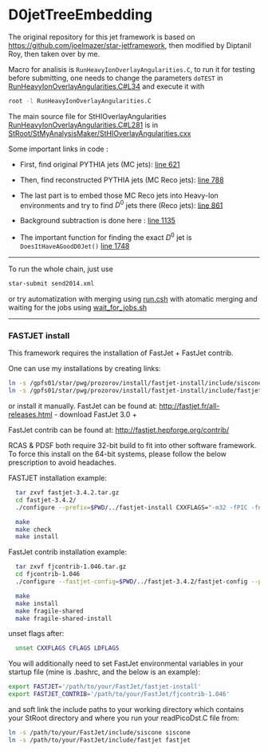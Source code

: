 # D0jetTreeEmbedding

The original repository for this jet framework is based on https://github.com/joelmazer/star-jetframework, then modified by Diptanil Roy, then taken over by me.

Macro for analisis is `RunHeavyIonOverlayAngularities.C`, to run it for testing before submitting, one needs to change the parameters `doTEST` in [RunHeavyIonOverlayAngularities.C#L34](./RunHeavyIonOverlayAngularities.C#L34) and execute it with

```bash
root -l RunHeavyIonOverlayAngularities.C
```

The main source file for StHIOverlayAngularities [RunHeavyIonOverlayAngularities.C#L281](RunHeavyIonOverlayAngularities.C#L281) is in [StRoot/StMyAnalysisMaker/StHIOverlayAngularities.cxx](StRoot/StMyAnalysisMaker/StHIOverlayAngularities.cxx)

Some important links in code :

* First, find original PYTHIA jets (MC jets): [line 621](StRoot/StMyAnalysisMaker/StHIOverlayAngularities.cxx#L621)

* Then, find reconstructed PYTHIA jets (MC Reco jets): [line 788](StRoot/StMyAnalysisMaker/StHIOverlayAngularities.cxx#L621)

* The last part is to embed those MC Reco jets into Heavy-Ion environments and try to find $D^0$ jets there (Reco jets): [line 861](StRoot/StMyAnalysisMaker/StHIOverlayAngularities.cxx#L861)

* Background subtraction is done here : [line 1135](StRoot/StMyAnalysisMaker/StHIOverlayAngularities.cxx#L1135)

* The important function for finding the exact $D^0$ jet is `DoesItHaveAGoodD0Jet()` [line 1748](StRoot/StMyAnalysisMaker/StHIOverlayAngularities.cxx#L1748)

---
To run the whole chain, just use

```bash
star-submit send2014.xml
```

or try automatization with merging using [run.csh](run.csh) with atomatic merging and waiting for the jobs using [wait_for_jobs.sh](wait_for_jobs.sh)

---

### FASTJET install 

This framework requires the installation of FastJet + FastJet contrib.

One can use my installations by creating links:

```bash
ln -s /gpfs01/star/pwg/prozorov/install/fastjet-install/include/siscone/ siscone
ln -s /gpfs01/star/pwg/prozorov/install/fastjet-install/include/fastjet/ fastjet
```
or install it manually. FastJet can be found at: http://fastjet.fr/all-releases.html -  download FastJet 3.0 +

FastJet contrib can be found at: http://fastjet.hepforge.org/contrib/

RCAS & PDSF both require 32-bit build to fit into other software framework.  To force this install on the 64-bit systems, please follow the below prescription to avoid headaches.

FASTJET installation example:

``` bash
  tar zxvf fastjet-3.4.2.tar.gz
  cd fastjet-3.4.2/
  ./configure --prefix=$PWD/../fastjet-install CXXFLAGS="-m32 -fPIC -fno-inline" CFLAGS="-m32 -fPIC -fno-inline" LDFLAGS="-m32"

  make
  make check
  make install
```

FastJet contrib installation example:
``` bash
  tar zxvf fjcontrib-1.046.tar.gz
  cd fjcontrib-1.046
  ./configure --fastjet-config=$PWD/../fastjet-3.4.2/fastjet-config --prefix=$PWD/../fastjet-install CXXFLAGS="-m32 -fPIC -fno-inline" CFLAGS="-m32 -fPIC -fno-inline" LDFLAGS="-m32"

  make
  make install
  make fragile-shared
  make fragile-shared-install
```

unset flags after:
``` bash
  unset CXXFLAGS CFLAGS LDFLAGS
```

You will additionally need to set FastJet environmental variables in your startup file (mine is .bashrc, and the below is an example):

``` bash
export FASTJET='/path/to/your/FastJet/fastjet-install'
export FASTJET_CONTRIB='/path/to/your/FastJet/fjcontrib-1.046'
```

and soft link the include paths to your working directory which contains your StRoot directory and where you run your readPicoDst.C file from:

``` bash
ln -s /path/to/your/FastJet/include/siscone siscone
ln -s /path/to/your/FastJet/include/fastjet fastjet
```
